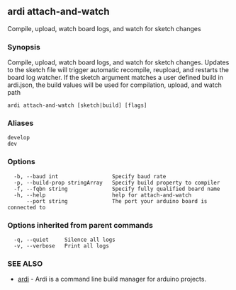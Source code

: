 ## ardi attach-and-watch

Compile, upload, watch board logs, and watch for sketch changes

### Synopsis


Compile, upload, watch board logs, and watch for sketch changes. Updates to the sketch file will trigger automatic recompile, reupload, and restarts the board log watcher. If the sketch argument matches a user defined build in ardi.json, the build values will be used for compilation, upload, and watch path

```
ardi attach-and-watch [sketch|build] [flags]
```

### Aliases


```
develop
dev
```

### Options

```
  -b, --baud int                 Specify baud rate
  -p, --build-prop stringArray   Specify build property to compiler
  -f, --fqbn string              Specify fully qualified board name
  -h, --help                     help for attach-and-watch
      --port string              The port your arduino board is connected to
```

### Options inherited from parent commands

```
  -q, --quiet     Silence all logs
  -v, --verbose   Print all logs
```

### SEE ALSO

* [ardi](ardi.md)	 - Ardi is a command line build manager for arduino projects.

